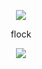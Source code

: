 <p align="center">  
<img src="https://cdn.discordapp.com/attachments/934199186704969868/936787042036232192/6689dc331be27e66349ce9a4d15ddff3.gif">
</p>
<p align="center">
    flock
<p align="center">  
<img src="https://gpvc.arturio.dev/ilyvitali">
